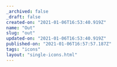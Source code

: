```yaml
---
_archived: false
_draft: false
created-on: "2021-01-06T16:53:40.919Z"
name: "Out"
slug: "out"
updated-on: "2021-01-06T16:53:40.919Z"
published-on: "2021-01-06T16:57:57.187Z"
tags: "icons"
layout: "single-icons.html"
---
```



